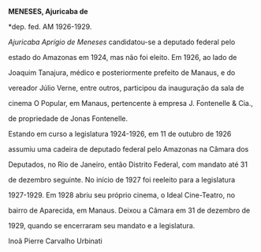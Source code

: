 **MENESES, Ajuricaba de**



\*dep. fed. AM 1926-1929.



*Ajuricaba Aprígio de Meneses* candidatou-se a deputado federal pelo

estado do Amazonas em 1924, mas não foi eleito. Em 1926, ao lado de

Joaquim Tanajura, médico e posteriormente prefeito de Manaus, e do

vereador Júlio Verne, entre outros, participou da inauguração da sala de

cinema O Popular, em Manaus, pertencente à empresa J. Fontenelle & Cia.,

de propriedade de Jonas Fontenelle.



Estando em curso a legislatura 1924-1926, em 11 de outubro de 1926

assumiu uma cadeira de deputado federal pelo Amazonas na Câmara dos

Deputados, no Rio de Janeiro, então Distrito Federal, com mandato até 31

de dezembro seguinte. No início de 1927 foi reeleito para a legislatura

1927-1929. Em 1928 abriu seu próprio cinema, o Ideal Cine-Teatro, no

bairro de Aparecida, em Manaus. Deixou a Câmara em 31 de dezembro de

1929, quando se encerraram seu mandato e a legislatura.



Inoã Pierre Carvalho Urbinati



